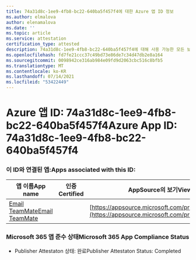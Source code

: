 ```yaml
---
title: 74a31d8c-1ee9-4fb8-bc22-640ba5f457f4에 대한 Azure 앱 ID 정보
ms.author: elmalova
author: elenamalova
ms.date: ''
ms.topic: article
ms.service: attestation
certification_type: attested
description: 74a31d8c-1ee9-4fb8-bc22-640ba5f457f4에 대해 사용 가능한 모든 보안 및 규정 준수 정보입니다.
ms.openlocfilehash: fd7fe21ccc37c49bd73e86de7c34d47db2e8a164
ms.sourcegitcommit: 0098942ce316ab984e09fd9d2063cbc516c8bfb5
ms.translationtype: MT
ms.contentlocale: ko-KR
ms.lasthandoff: 07/14/2021
ms.locfileid: "53422449"
---
```

# <a name="azure-app-id-74a31d8c-1ee9-4fb8-bc22-640ba5f457f4"></a><span data-ttu-id="8e9f7-103">Azure 앱 ID: 74a31d8c-1ee9-4fb8-bc22-640ba5f457f4</span><span class="sxs-lookup"><span data-stu-id="8e9f7-103">Azure App ID: 74a31d8c-1ee9-4fb8-bc22-640ba5f457f4</span></span>


### <a name="apps-associated-with-this-id"></a><span data-ttu-id="8e9f7-104">이 ID와 연결된 앱:</span><span class="sxs-lookup"><span data-stu-id="8e9f7-104">Apps associated with this ID:</span></span>
| <span data-ttu-id="8e9f7-105">**앱 이름**</span><span class="sxs-lookup"><span data-stu-id="8e9f7-105">**App name**</span></span> | <span data-ttu-id="8e9f7-106">**인증**</span><span class="sxs-lookup"><span data-stu-id="8e9f7-106">**Certified**</span></span> | <span data-ttu-id="8e9f7-107">**AppSource의 보기**</span><span class="sxs-lookup"><span data-stu-id="8e9f7-107">**View in AppSource**</span></span> |
|-|-|-|
| [<span data-ttu-id="8e9f7-108">Email TeamMate</span><span class="sxs-lookup"><span data-stu-id="8e9f7-108">Email TeamMate</span></span>](https://docs.microsoft.com/en-us/microsoft-365-app-certification/forward/WA200002338) |  | [https://appsource.microsoft.com/product/office/WA200002338](https://appsource.microsoft.com/product/office/WA200002338) |

### <a name="microsoft-365-app-compliance-status"></a><span data-ttu-id="8e9f7-109">Microsoft 365 앱 준수 상태</span><span class="sxs-lookup"><span data-stu-id="8e9f7-109">Microsoft 365 App Compliance Status</span></span>
- <span data-ttu-id="8e9f7-110">Publisher Attestaton 상태: 완료</span><span class="sxs-lookup"><span data-stu-id="8e9f7-110">Publisher Attestaton Status: Completed</span></span>
